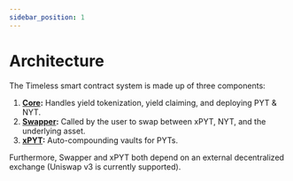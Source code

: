 ```yaml
---
sidebar_position: 1
---
```


# Architecture

The Timeless smart contract system is made up of three components:

1. **[Core](smart-contracts/core/intro):** Handles yield tokenization, yield claiming, and deploying PYT & NYT.
2. **[Swapper](smart-contracts/swapper/intro):** Called by the user to swap between xPYT, NYT, and the underlying asset.
3. **[xPYT](smart-contracts/xpyt/intro):** Auto-compounding vaults for PYTs.

Furthermore, Swapper and xPYT both depend on an external decentralized exchange (Uniswap v3 is currently supported).